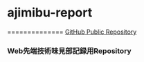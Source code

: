 # ajimibu-report #
==============
[GitHub Public Repository](http://github.com/sugar861977/ajimibu-report)
### Web先端技術味見部記録用Repository ###


